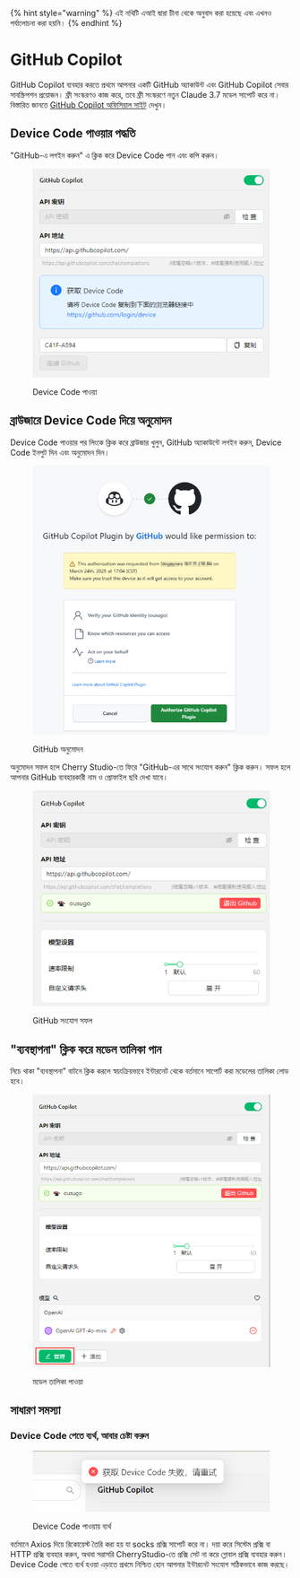 
{% hint style="warning" %}
এই নথিটি এআই দ্বারা চীনা থেকে অনুবাদ করা হয়েছে এবং এখনও পর্যালোচনা করা হয়নি।
{% endhint %}

# GitHub Copilot

GitHub Copilot ব্যবহার করতে প্রথমে আপনার একটি GitHub অ্যাকাউন্ট এবং GitHub Copilot সেবার সাবস্ক্রিপশন প্রয়োজন। ফ্রী সংস্করণও কাজ করে, তবে ফ্রী সংস্করণে নতুন Claude 3.7 মডেল সাপোর্ট করে না। বিস্তারিত জানতে [GitHub Copilot অফিসিয়াল সাইট](https://github.com/features/copilot) দেখুন।

## Device Code পাওয়ার পদ্ধতি

"GitHub-এ লগইন করুন" এ ক্লিক করে Device Code পান এবং কপি করুন।

<figure><img src="../../.gitbook/assets/获取DeviceCode.png" alt="Device Code পাওয়ার উদাহরণ ছবি"><figcaption><p>Device Code পাওয়া</p></figcaption></figure>

## ব্রাউজারে Device Code দিয়ে অনুমোদন

Device Code পাওয়ার পর লিংকে ক্লিক করে ব্রাউজার খুলুন, GitHub অ্যাকাউন্টে লগইন করুন, Device Code ইনপুট দিন এবং অনুমোদন দিন।

<figure><img src="../../.gitbook/assets/GitHub授权.png" alt="GitHub অনুমোদনের উদাহরণ ছবি"><figcaption><p>GitHub অনুমোদন</p></figcaption></figure>

অনুমোদন সফল হলে Cherry Studio-তে ফিরে "GitHub-এর সাথে সংযোগ করুন" ক্লিক করুন। সফল হলে আপনার GitHub ব্যবহারকারী নাম ও প্রোফাইল ছবি দেখা যাবে।

<figure><img src="../../.gitbook/assets/GitHub连接成功.png" alt="GitHub সংযোগ সফল উদাহরণ ছবি"><figcaption><p>GitHub সংযোগ সফল</p></figcaption></figure>

## "ব্যবস্থাপনা" ক্লিক করে মডেল তালিকা পান

নিচে থাকা "ব্যবস্থাপনা" বাটনে ক্লিক করলে স্বয়ংক্রিয়ভাবে ইন্টারনেট থেকে বর্তমানে সাপোর্ট করা মডেলের তালিকা লোড হবে।

<figure><img src="../../.gitbook/assets/管理按钮获取模型列表.png" alt="মডেল তালিকা পাওয়ার উদাহরণ ছবি"><figcaption><p>মডেল তালিকা পাওয়া</p></figcaption></figure>

## সাধারণ সমস্যা

### Device Code পেতে ব্যর্থ, আবার চেষ্টা করুন

<figure><img src="../../.gitbook/assets/获取DeviceCode失败.png" alt="Device Code পাওয়ায় ব্যর্থতার উদাহরণ ছবি"><figcaption><p>Device Code পাওয়ায় ব্যর্থ</p></figcaption></figure>

বর্তমানে Axios দিয়ে রিকোয়েস্ট তৈরি করা হয় যা socks প্রক্সি সাপোর্ট করে না। দয়া করে সিস্টেম প্রক্সি বা HTTP প্রক্সি ব্যবহার করুন, অথবা সরাসরি CherryStudio-তে প্রক্সি সেট না করে গ্লোবাল প্রক্সি ব্যবহার করুন। Device Code পেতে ব্যর্থ হওয়া এড়াতে প্রথমে নিশ্চিত হোন আপনার ইন্টারনেট সংযোগ সঠিকভাবে কাজ করছে।